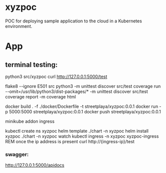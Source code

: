 # xyzpoc
POC for deploying sample application to the cloud in a Kubernetes environment.

# App
## terminal testing:
python3 src/xyzpoc
curl http://127.0.0.1:5000/test

flake8 --ignore E501 src
python3 -m unittest discover src/test
coverage run --omit=/usr/lib/python3/dist-packages/* -m unittest discover src/test
coverage report -m
coverage html

docker build . -f ./docker/Dockerfile -t streetplaya/xyzpoc:0.0.1
docker run -p 5000:5000 streetplaya/xyzpoc:0.0.1
docker push streetplaya/xyzpoc:0.0.1

minikube addon ingress

kubectl create ns xyzpoc
helm template ./chart -n xyzpoc
helm install xyzpoc ./chart -n xyzpoc
watch kubectl ingress -n xyzpoc xyzpoc-ingress
REM once the ip address is present
curl http://{ingress-ip}/test

### swagger:
http://127.0.0.1:5000/apidocs

